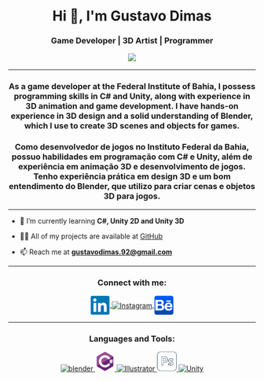 <h1 align="center">Hi 👋, I'm Gustavo Dimas</h1>
<h3 align="center">Game Developer | 3D Artist | Programmer</h3>

<p align="center">
  <img src="https://readme-typing-svg.herokuapp.com?color=%2336BCF7&lines=C%23+%7C+Unity+%7C+3D+Design+%7C+Blender+%7C+Game+Development&center=true&vCenter=true&width=500&height=50&pause=5000">
</p>

---

<h3 align="center">As a game developer at the Federal Institute of Bahia, I possess programming skills in C# and Unity, along with experience in 3D animation and game development. I have hands-on experience in 3D design and a solid understanding of Blender, which I use to create 3D scenes and objects for games.</h3>

<h3 align="center">Como desenvolvedor de jogos no Instituto Federal da Bahia, possuo habilidades em programação com C# e Unity, além de experiência em animação 3D e desenvolvimento de jogos. Tenho experiência prática em design 3D e um bom entendimento do Blender, que utilizo para criar cenas e objetos 3D para jogos.</h3>

---

- 🌱 I’m currently learning **C#, Unity 2D and Unity 3D**

- 👨‍💻 All of my projects are available at [GitHub](https://github.com/gustadimas)

- 📫 Reach me at **gustavodimas.92@gmail.com**

---

<h3 align="center">Connect with me:</h3>
<p align="center">
<a href="https://linkedin.com/in/gustavo-dimas-480088263/" target="blank">
  <img align="center" src="https://raw.githubusercontent.com/devicons/devicon/master/icons/linkedin/linkedin-original.svg" alt="LinkedIn" height="40" width="40" />
</a>
<a href="https://instagram.com/gustadimas" target="blank">
  <img align="center" src="https://raw.githubusercontent.com/devicons/devicon/master/icons/instagram/instagram-original.svg" alt="Instagram" height="40" width="40" />
</a>
<a href="https://www.behance.net/gustadimas" target="blank">
  <img align="center" src="https://raw.githubusercontent.com/devicons/devicon/master/icons/behance/behance-original.svg" alt="Behance" height="40" width="40" />
</a>
</p>

---

<h3 align="center">Languages and Tools:</h3>
<p align="center">
  <a href="https://www.blender.org/" target="_blank" rel="noreferrer">
    <img src="https://download.blender.org/branding/community/blender_community_badge_white.svg" alt="blender" width="40" height="40"/>
  </a>
  <a href="https://www.w3schools.com/cs/" target="_blank" rel="noreferrer">
    <img src="https://raw.githubusercontent.com/devicons/devicon/master/icons/csharp/csharp-original.svg" alt="C#" width="40" height="40"/>
  </a>
  <a href="https://www.adobe.com/in/products/illustrator.html" target="_blank" rel="noreferrer">
    <img src="https://www.vectorlogo.zone/logos/adobe_illustrator/adobe_illustrator-icon.svg" alt="Illustrator" width="40" height="40"/>
  </a>
  <a href="https://www.photoshop.com/en" target="_blank" rel="noreferrer">
    <img src="https://raw.githubusercontent.com/devicons/devicon/master/icons/photoshop/photoshop-line.svg" alt="Photoshop" width="40" height="40"/>
  </a>
  <a href="https://unity.com/" target="_blank" rel="noreferrer">
    <img src="https://www.vectorlogo.zone/logos/unity3d/unity3d-icon.svg" alt="Unity" width="40" height="40"/>
  </a>
</p>

